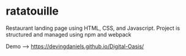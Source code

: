 # ratatouille

Restaurant landing page using HTML, CSS, and Javascript. Project is structured and managed using npm and webpack 

Demo --> https://devingdaniels.github.io/Digital-Oasis/
